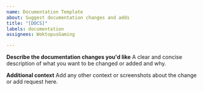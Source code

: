 ```yaml
---
name: Documentation Template
about: Suggest documentation changes and adds
title: "[DOCS]"
labels: documentation
assignees: WoktopusGaming

---
```


**Describe the documentation changes you'd like**
A clear and concise description of what you want to be changed or added and why.

**Additional context**
Add any other context or screenshots about the change or add request here.
